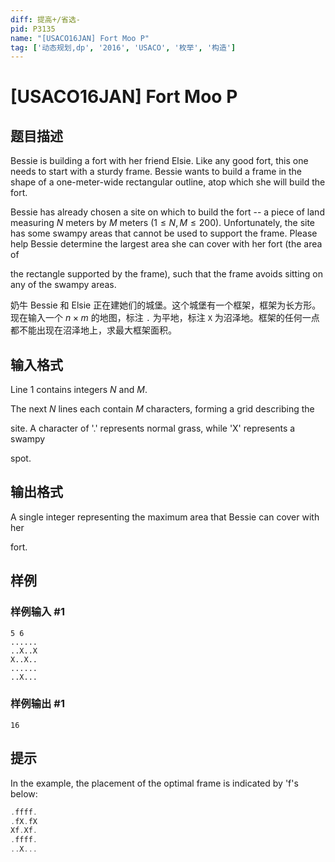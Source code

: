 ```yaml
---
diff: 提高+/省选-
pid: P3135
name: "[USACO16JAN] Fort Moo P"
tag: ['动态规划,dp', '2016', 'USACO', '枚举', '构造']
---
```

# [USACO16JAN] Fort Moo P
## 题目描述

Bessie is building a fort with her friend Elsie. Like any good fort, this one needs to start with a sturdy frame. Bessie wants to build a frame in the shape of a one-meter-wide rectangular outline, atop which she will build the fort.


Bessie has already chosen a site on which to build the fort -- a piece of land measuring $N$ meters by $M$ meters ($1 \leq N, M \leq 200$). Unfortunately, the  site has some swampy areas that cannot be used to support the frame.  Please help Bessie determine the largest area she can cover with her fort (the area of

the rectangle supported by the frame), such that the frame avoids sitting on any of the swampy areas.

奶牛 Bessie 和 Elsie 正在建她们的城堡。这个城堡有一个框架，框架为长方形。现在输入一个 $n \times m$ 的地图，标注 `.` 为平地，标注 `X` 为沼泽地。框架的任何一点都不能出现在沼泽地上，求最大框架面积。

## 输入格式

Line 1 contains integers $N$ and $M$.


The next $N$ lines each contain $M$ characters, forming a grid describing the

site.  A character of '.' represents normal grass, while 'X' represents a swampy

spot.
## 输出格式

A single integer representing the maximum area that Bessie can cover with her

fort.
## 样例

### 样例输入 #1
```
5 6
......
..X..X
X..X..
......
..X...
```
### 样例输出 #1
```
16
```
## 提示

In the example, the placement of the optimal frame is indicated by 'f's below:

```cpp
.ffff.
.fX.fX
Xf.Xf.
.ffff.
..X...
```
